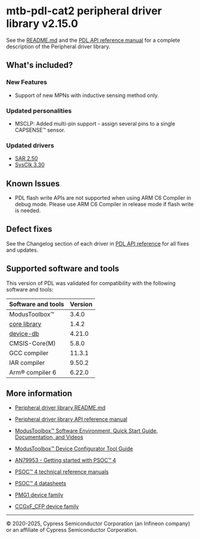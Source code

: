 # mtb-pdl-cat2 peripheral driver library v2.15.0

See the [README.md](./README.md) and the
[PDL API reference manual](https://infineon.github.io/mtb-pdl-cat2/pdl_api_reference_manual/html/index.html)
for a complete description of the Peripheral driver library.

## What's included?

### New Features
- Support of new MPNs with inductive sensing method only.

### Updated personalities
- MSCLP: Added multi-pin support - assign several pins to a single CAPSENSE&trade; sensor.

### Updated drivers
- [SAR 2.50](https://infineon.github.io/mtb-pdl-cat2/pdl_api_reference_manual/html/group__group__sar.html)
- [SysClk 3.30](https://infineon.github.io/mtb-pdl-cat2/pdl_api_reference_manual/html/group__group__sysclk.html)


## Known Issues
* PDL flash write APIs are not supported when using ARM C6 Compiler in debug mode. Please use ARM C6 Compiler in release mode if flash write is needed.

## Defect fixes

See the Changelog section of each driver in [PDL API reference](https://infineon.github.io/mtb-pdl-cat2/pdl_api_reference_manual/html/modules.html) for all fixes and updates.

## Supported software and tools

This version of PDL was validated for compatibility with the following software and tools:

| Software and tools                                                            | Version      |
| :---                                                                          | :----        |
| ModusToolbox&trade;                                                           |  3.4.0       |
| [core library](https://github.com/Infineon/core-lib)                          |  1.4.2       |
| [device-db](https://github.com/Infineon/device-db)                            |  4.21.0      |
| CMSIS-Core(M)                                                                 |  5.8.0       |
| GCC compiler                                                                  |  11.3.1      |
| IAR compiler                                                                  |  9.50.2      |
| Arm&reg; compiler 6                                                           |  6.22.0      |

## More information

- [Peripheral driver library README.md](./README.md)

- [Peripheral driver library API reference manual](https://infineon.github.io/mtb-pdl-cat2/pdl_api_reference_manual/html/index.html)

- [ModusToolbox&trade; Software Environment, Quick Start Guide, Documentation, and Videos](https://www.infineon.com/cms/en/design-support/tools/sdk/modustoolbox-software)

- [ModusToolbox&trade; Device Configurator Tool Guide](https://documentation.infineon.com/html/modustoolbox-software/en/latest/tool-guide/ModusToolbox_Device_Configurator_User_Guide.html)

- [AN79953 - Getting started with PSOC&trade; 4](https://www.infineon.com/dgdl/Infineon-AN79953_Getting_Started_with_PSoC_4-ApplicationNotes-v21_00-EN.pdf?fileId=8ac78c8c7cdc391c017d07271fd64bc1&utm_source=cypress&utm_medium=referral&utm_campaign=202110_globe_en_all_integration-an_vanitylink)

- [PSOC&trade; 4 technical reference manuals](https://documentation.infineon.com/psoc4/docs/hup1702048028817)

- [PSOC&trade; 4 datasheets](https://documentation.infineon.com/psoc4/docs/qqs1702048028479)

- [PMG1 device family](https://www.infineon.com/cms/en/product/universal-serial-bus-usb-power-delivery-controller/usb-c-and-power-delivery/ez-pd-pmg1-portfolio-high-voltage-mcus-usb-c-power-delivery/?utm_source=cypress&utm_medium=referral&utm_campaign=202110_globe_en_all_integration-product_families)

- [CCGxF_CFP device family](https://www.infineon.com/cms/en/product/universal-serial-bus/usb-c-power-delivery-controllers)

---
© 2020-2025, Cypress Semiconductor Corporation (an Infineon company) or an affiliate of Cypress Semiconductor Corporation.
